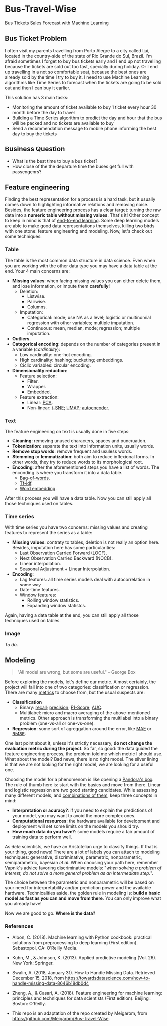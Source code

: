 # Bus-Travel-Wise
Bus Tickets Sales Forecast with Machine Learning


## Bus Ticket Problem

I often visit my parents travelling from Porto Alegre to a city called Ijuí, located in the country-side of the state of Rio Grande do Sul, Brazil. 
I'm afraid sometimes I forget to buy bus tickets early and I end up not travelling because the tickets are sold out too fast, specially during holiday.
Or I end up travelling in a not so comfortable seat, because the best ones are already sold by the time I try to buy it.
I need to use Machine Learning algorithms like Time Series to forecast when the tickets are going to be sold out and then I can buy it earlier. 

This solution has 3 main tasks:

- Monitoring the amount of ticket available to buy 1 ticket every hour 30 month before the day to travel
- Building a Time Series algorithm to predict the day and hour that the bus will be packed and no tickets are available to buy
- Send a recommendation message to mobile phone informing the best day to buy the tickets

## Business Question
- What is the best time to buy a bus ticket?
- How close of the the departure time the buses get full with passengenrs?


## Feature engineering

Finding the best representation for a process is a hard task, but it usually comes down to highlighting informative relations and removing noise. Besides, the feature engineering process has a clear target: turning the raw data into a **numeric table without missing values**. That's it! Other concept to keep in mind is that of [end-to-end learning](https://www.youtube.com/watch?v=ImUoubi_t7s). Some deep learning models are able to make good data representations themselves, killing two birds with
one stone: feature engineering and modeling. Now, let's check out some techniques:

### Table

The table is the most common data structure in data science. Even when you are working with the other data type you may have a data table at the end. Your 4 main concerns are:

- **Missing values**: when facing missing values you can either delete them, and lose information, or impute them **carefully**!
    - Deletion:
        - Listwise.
        - Pairwise.
        - Columns.
    - Imputation:
        - Categorical: mode; use NA as a level; logistic or multinomial regression with other variables; multiple imputation.
        - Continuous: mean, median, mode; regression; multiple imputation.
- **Outliers**.
- **Categorical encoding**: depends on the number of categories present in a variable (*cardinality*):
    - Low cardinality: one-hot encoding.
    - High cardinality: hashing; bucketing; embeddings.
    - Ciclic variables: circular encoding.
- **Dimensionality reduction**:
    - Feature selection:
        - Filter.
        - Wrapper.
        - Embedded.
    - Feature extraction:
        - Linear: [PCA](https://en.wikipedia.org/wiki/Principal_component_analysis).
        - Non-linear: [t-SNE](https://en.wikipedia.org/wiki/T-distributed_stochastic_neighbor_embedding); [UMAP](https://arxiv.org/abs/1802.03426); [autoencoder](https://en.wikipedia.org/wiki/Autoencoder).

### Text

The feature engineering on text is usually done in five steps:

- **Cleaning**: removing unused characters, spaces and punctuation.
- **Tokenization**: separate the text into information units, usually words.
- **Remove stop words**: remove frequent and usuless words.
- **Stemming** or **lemmatization**: both aim to reduce inflexional forms. In other words, they try to reduce words to its morphological root.
- **Encoding**: after the aforementioned steps you have a list of words. The enconding is where you transform it into a data table.
    - [Bag-of-words](https://en.wikipedia.org/wiki/Bag-of-words_model).
    - [Tf-idf](https://en.wikipedia.org/wiki/Tf%E2%80%93idf).
    - [Word embedding](https://en.wikipedia.org/wiki/Word_embedding).

After this process you will have a data table. Now you can still apply all those techniques used on tables.

### Time series

With time series you have two concerns: missing values and creating features to represent the series as a table:

- **Missing values**: contraty to tables, deletion is not really an option here. Besides, imputation here has some particularities:
    - Last Observation Carried Forward (LOCF).
    - Next Observation Carried Backward (NOCB).
    - Linear interpolation.
    - Seasonal Adjustment + Linear Interpolation.
- **Encoding**:
    - Lag features: all time series models deal with autocorrelation in some way.
    - Date-time features.
    - Window features:
        - Rolling window statistics.
        - Expanding window statistcs.

Again, having a data table at the end, you can still apply all those techniques used on tables.

### Image

*To do*.

## Modeling

> "All model are wrong, but some are useful." - George Box

Before exploring the models, let's define our metric. Almost certainly, the project will fall into one of two categories: classification or regression. There are many
[metrics](https://scikit-learn.org/stable/modules/model_evaluation.html) to choose from, but the usual suspects are:

- **Classification**
    - Binary: [recall](https://en.wikipedia.org/wiki/Precision_and_recall); [precision](https://en.wikipedia.org/wiki/Precision_and_recall); [F1-Score](https://en.wikipedia.org/wiki/F1_score); [AUC](https://en.wikipedia.org/wiki/Receiver_operating_characteristic).
    - Multilabel: micro and macro averaging of the above-mentioned metrics. Other approach is transforming the multilabel into a binary problem (one-vs-all or one-vs-one).
- **Regression**: some sort of agreggation around the error, like [MAE](https://en.wikipedia.org/wiki/Mean_absolute_error) or [RMSE](https://en.wikipedia.org/wiki/Root-mean-square_deviation).

One last point about it, unless it's strictly necessary, **do not change the evaluation metric during the project**. So far, so good: the data guided the feature engineering process, the problem told me which metric I should use. What about the model? Bad news, there is no right model. The silver lining is that we are not looking for the right model, we are looking for a useful one.

Choosing the model for a phenomenom is like opening a [Pandora's box](https://leandromineti.github.io/ml-knowledge-graph/). The rule of thumb here is: start with the basics and move from there. Linear and logistic regression are two good starting candidates. While assessing many different models, and [combinations of them](https://mlwave.com/kaggle-ensembling-guide/), keep three concepts in mind:

- **Interpretation or acuracy?**: if you need to explain the predictions of your model, you may want to avoid the more complex ones.
- **Computational resources**: the hardware available for development and deployment will set some limits on the models you should try.
- **How much data do you have?**: some models require a fair amount of training data to perform well.

As ~~data~~ scientists, we have an Aristotelian urge to classify things. If
that is your thing, good news! There are a lot of labels you can attach to
modeling techniques: generative, discriminative, parametric, nonparametric,
semiparametric, bayesian *et al*. When choosing your path here, remember Vapnik's advice favoring discriminative models: "*when solving a problem of interest, do not solve a more general problem as an intermediate step.*".


The choice between the parametric and nonparametric will be based on
your need for interpretability and/or prediction power and the available
hardware. Technicalities aside, the golden rule in modeling is: **build a basic model as fast as you can and move from there**. You can only improve what you already have!

Now we are good to go. **Where is the data?**

### References

- Albon, C. (2018). Machine learning with Python cookbook: practical solutions from preprocessing to deep learning (First edition). Sebastopol, CA: O’Reilly Media.
- Kuhn, M., & Johnson, K. (2013). Applied predictive modeling (Vol. 26). New York: Springer.
- Swalin, A. (2018, January 31). How to Handle Missing Data. Retrieved December 15, 2018, from https://towardsdatascience.com/how-to-handle-missing-data-8646b18db0d4
- Zheng, A., & Casari, A. (2018). Feature engineering for machine learning: principles and techniques for data scientists (First edition). Beijing : Boston: O’Reilly.

- This repo is an adaptation of the repo created by Meigarom, from https://github.com/Meigarom/Bus-Travel-Wise. 
